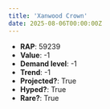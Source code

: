 ```yaml
---
title: 'Xanwood Crown'
date: 2025-08-06T00:00:00Z
---
```

- **RAP**: 59239
- **Value**: -1
- **Demand level**: -1
- **Trend**: -1
- **Projected?**: True
- **Hyped?**: True
- **Rare?**: True
